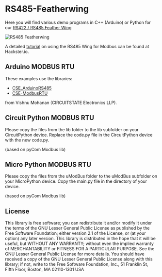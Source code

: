# RS485-Featherwing
Here you will find various demo programs in C++ (Arduino) or Python for our [RS422 / RS485 Feather Wing](https://www.hwhardsoft.de/english/projects/rs485-featherwing/)

![RS485 Featherwing](https://cdn.hackaday.io/images/2570431742991238794.jpg)

A detailed [tutorial](https://www.hackster.io/hartmut-wendt/modbus-rtu-with-feather-boards-56500f) on using the RS485 Wing for Modbus can be found at Hackster.io.


## Arduino MODBUS RTU

These examples use the libraries:
- [CSE_ArduinoRS485](https://github.com/CIRCUITSTATE/CSE_ArduinoRS485)
- [CSE-ModbusRTU](https://github.com/CIRCUITSTATE/CSE_ModbusRTU)

from Vishnu Mohanan (CIRCUITSTATE Electronics LLP).




## Circuit Python MODBUS RTU
Please copy the files from the lib folder to the lib subfolder on your CircuitPython device. Replace the code.py file in the CircuitPython device with the new code.py. 

(based on pyCom Modbus lib) 


## Micro Python MODBUS RTU
Please copy the files from the uModBus folder to the uModBus subfolder on your MicroPython device. Copy the main.py file in the directory of your device. 

(based on pyCom Modbus lib) 



## License

This library is free software; you can redistribute it and/or modify it under the terms of the GNU Lesser General Public License as published by the Free Software Foundation; either version 2.1 of the License, or (at your option) any later version.
This library is distributed in the hope that it will be useful, but WITHOUT ANY WARRANTY; without even the implied warranty of MERCHANTABILITY or FITNESS FOR A PARTICULAR PURPOSE. See the GNU Lesser General Public License for more details.
You should have received a copy of the GNU Lesser General Public License along with this library; if not, write to the Free Software Foundation, Inc., 51 Franklin St, Fifth Floor, Boston, MA 02110-1301 USA

